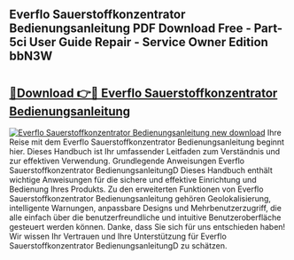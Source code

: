 ## Everflo Sauerstoffkonzentrator Bedienungsanleitung PDF Download Free - Part-5ci User Guide Repair - Service Owner Edition bbN3W

# <h2><a href="http://df2cu1.blite.top/?on=Everflo+Sauerstoffkonzentrator+Bedienungsanleitung">🔗Download 👉🔴 Everflo Sauerstoffkonzentrator Bedienungsanleitung</a></h2>

[![Everflo Sauerstoffkonzentrator Bedienungsanleitung new download](https://i.imgur.com/lujVjoI.png)](http://df2cu1.blite.top/?on=Everflo+Sauerstoffkonzentrator+Bedienungsanleitung)
Ihre Reise mit dem Everflo Sauerstoffkonzentrator Bedienungsanleitung beginnt hier. Dieses Handbuch ist Ihr umfassender Leitfaden zum Verständnis und zur effektiven Verwendung. Grundlegende Anweisungen Everflo Sauerstoffkonzentrator BedienungsanleitungD Dieses Handbuch enthält wichtige Anweisungen für die sichere und effektive Einrichtung und Bedienung Ihres Produkts. Zu den erweiterten Funktionen von Everflo Sauerstoffkonzentrator Bedienungsanleitung gehören Geolokalisierung, intelligente Warnungen, anpassbare Designs und Mehrbenutzerzugriff, die alle einfach über die benutzerfreundliche und intuitive Benutzeroberfläche gesteuert werden können. Danke, dass Sie sich für uns entschieden haben! Wir wissen Ihr Vertrauen und Ihre Unterstützung für Everflo Sauerstoffkonzentrator BedienungsanleitungD zu schätzen.
